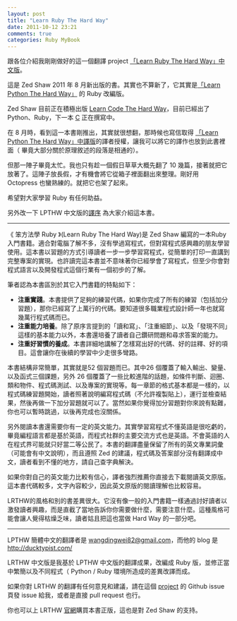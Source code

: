 ```yaml
---
layout: post
title: "Learn Ruby The Hard Way"
date: 2011-10-12 23:21
comments: true
categories: Ruby MyBook
---
```


跟各位介紹我剛剛做好的這一個翻譯 project [「Learn Ruby The Hard Way」中文版](http://lrthw.github.com/)。

這是 Zed Shaw 2011 年 8 月新出版的書。其實也不算新了，它其實是[「Learn Python The Hard Way」](http://learnpythonthehardway.org/) 的 Ruby 改編版。

Zed Shaw 目前正在積極出版 [Learn Code The Hard Way](http://learncodethehardway.org/)，目前已經出了 Python、Ruby，下一本 [C](http://c.learncodethehardway.org/) 正在撰寫中。

在 8 月時，看到這一本書剛推出，其實就很想翻，那時候也寫信取得 [「Learn Python The Hard Way」中譯版](http://readthedocs.org/docs/learn-python-the-hard-way-zh_cn-translation/en/latest/index.html)的譯者授權，讓我可以將它的譯作也放到此書裡面（ 畢竟大部分關於原理敘述的段落是相通的）。

但那一陣子畢竟太忙。我也只有趁一個假日草草大概先翻了 10 幾篇，接著就把它放著了。這陣子放長假，才有機會將它從箱子裡面翻出來整理。剛好用 Octopress 也蠻熟練的。就把它也架了起來。

希望對大家學習 Ruby 有任何助益。

另外改一下 LPTHW 中文版的[譯序](http://ducktypist.com/2011/06/08/%E4%B8%AD%E6%96%87%E7%89%88-learn-python-the-hard-way-%E7%BF%BB%E8%AF%91%E5%AE%8C%E6%AF%95/) 為大家介紹這本書。

*** 

《 笨方法學 Ruby 》(Learn Ruby The Hard Way)是 Zed Shaw 編寫的一本Ruby 入門書籍。適合對電腦了解不多，沒有學過寫程式，但對寫程式感興趣的朋友學習使用。這本書以習題的方式引導讀者一步一步學習寫程式，從簡單的打印一直講到完整專案的實現。也許讀完這本書並不意味著你已經學會了寫程式，但至少你會對程式語言以及開發程式這個行業有一個初步的了解。 

筆者認為本書區別於其它入門書籍的特點如下： 

* **注重實踐**。本書提供了足夠的練習代碼，如果你完成了所有的練習（包括加分習題），那你已經寫了上萬行的代碼。要知道很多職業程式設計師一年也就寫幾萬行程式碼而已。 
* **注重能力培養**。除了原序言提到的「讀和寫」、「注重細節」、以及「發現不同」這樣的基本能力以外，本書還培養了讀者自己鑽研問題和尋求答案的能力。 
* **注重好習慣的養成**。本書詳細地講解了怎樣寫出好的代碼、好的註釋、好的項目。這會讓你在後續的學習中少走很多彎路。 

本書結構非常簡單，其實就是52 個習題而已。其中26 個覆蓋了輸入輸出、變量、以及函式三個課題，另外 26 個覆蓋了一些比較進階的話題，如條件判斷、迴圈、類和物件、程式碼測試、以及專案的實現等。每一章節的格式基本都是一樣的，以程式碼練習題開始，讀者照著說明編寫程式碼（不允許複製貼上），運行並檢查結果，然後再做一下加分習題就可以了。當然如果你覺得加分習題對你來說有點難，你也可以暫時跳過，以後再完成也沒關係。 

另外閱讀本書還需要你有一定的英文能力。其實學習寫程式不懂英語是很吃虧的，畢竟編程語言都是基於英語，而程式社群的主要交流方式也是英語。不會英語的人在程式界可能就只好當二等公民了。本書的翻譯盡量保留了所有的英文專業詞彙（可能會有中文說明），而且遵照 Zed 的建議，程式碼及答案部分沒有翻譯成中文，讀者看到不懂的地方，請自己查字典解決。 

如果你對自己的英文能力比較有信心，譯者強烈推薦你直接去下載閱讀英文原版。這本書代碼較多，文字內容較少，因此英文原版的閱讀理解也比較容易。 

LRTHW的風格和別的書差異很大。它沒有像一般的入門書籍一樣通過討好讀者以激發讀者興趣，而是直截了當地告訴你你需要做什麼，需要注意什麼。這種風格可能會讓人覺得枯燥乏味，讀者姑且把這也當做 Hard Way 的一部分吧。

*** 

LPTHW 簡體中文的翻譯者是 <wangdingwei82@gmail.com>，而他的 blog 是 <http://ducktypist.com/>

LRTHW 中文版是我基於 LPTHW 中文版的翻譯成果，改編成 Ruby 版，並修正當中繁簡以及不同程式（ Python / Ruby 環境所造成的差異改譯而成。

如果你對 LRTHW 的翻譯有任何意見和建議，請在這個 [project](https://github.com/lrthw/lrthw.github.com) 的 Github issue 頁發 issue 給我，或者是直接 pull request 也行。

你也可以上 LRTHW [官網](http://ruby.learncodethehardway.org/)購買本書正版，這也是對 Zed Shaw 的支持。